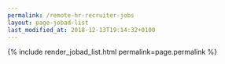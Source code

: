 ```yaml
---
permalink: /remote-hr-recruiter-jobs
layout: page-jobad-list
last_modified_at: 2018-12-13T19:14:32+0100
---
```

{% include render_jobad_list.html permalink=page.permalink %}
